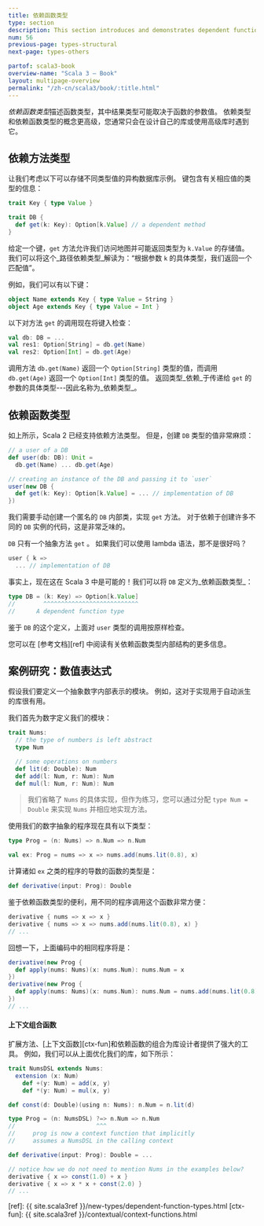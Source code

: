 ```yaml
---
title: 依赖函数类型
type: section
description: This section introduces and demonstrates dependent function types in Scala 3.
num: 56
previous-page: types-structural
next-page: types-others

partof: scala3-book
overview-name: "Scala 3 — Book"
layout: multipage-overview
permalink: "/zh-cn/scala3/book/:title.html"
---
```



*依赖函数类型*描述函数类型，其中结果类型可能取决于函数的参数值。
依赖类型和依赖函数类型的概念更高级，您通常只会在设计自己的库或使用高级库时遇到它。

## 依赖方法类型

让我们考虑以下可以存储不同类型值的异构数据库示例。
键包含有关相应值的类型的信息：

```scala
trait Key { type Value }

trait DB {
  def get(k: Key): Option[k.Value] // a dependent method
}
```

给定一个键，`get` 方法允许我们访问地图并可能返回类型为 `k.Value` 的存储值。
我们可以将这个_路径依赖类型_解读为：“根据参数 `k` 的具体类型，我们返回一个匹配值”。

例如，我们可以有以下键：

```scala
object Name extends Key { type Value = String }
object Age extends Key { type Value = Int }
```

以下对方法 `get` 的调用现在将键入检查：

```scala
val db: DB = ...
val res1: Option[String] = db.get(Name)
val res2: Option[Int] = db.get(Age)
```

调用方法 `db.get(Name)` 返回一个 `Option[String]` 类型的值，而调用 `db.get(Age)` 返回一个 `Option[Int]` 类型的值。
返回类型_依赖_于传递给 `get` 的参数的具体类型---因此名称为_依赖类型_。

## 依赖函数类型

如上所示，Scala 2 已经支持依赖方法类型。
但是，创建 `DB` 类型的值非常麻烦：

```scala
// a user of a DB
def user(db: DB): Unit =
  db.get(Name) ... db.get(Age)

// creating an instance of the DB and passing it to `user`
user(new DB {
  def get(k: Key): Option[k.Value] = ... // implementation of DB
})
```

我们需要手动创建一个匿名的 `DB` 内部类，实现 `get` 方法。
对于依赖于创建许多不同的 `DB` 实例的代码，这是非常乏味的。

 `DB` 只有一个抽象方法 `get` 。
如果我们可以使用 lambda 语法，那不是很好吗？

```scala
user { k =>
  ... // implementation of DB
```

事实上，现在这在 Scala 3 中是可能的！我们可以将 `DB` 定义为_依赖函数类型_：

```scala
type DB = (k: Key) => Option[k.Value]
//        ^^^^^^^^^^^^^^^^^^^^^^^^^^^
//      A dependent function type
```

鉴于 `DB` 的这个定义，上面对 `user` 类型的调用按原样检查。

您可以在 [参考文档][ref] 中阅读有关依赖函数类型内部结构的更多信息。

## 案例研究：数值表达式

假设我们要定义一个抽象数字内部表示的模块。
例如，这对于实现用于自动派生的库很有用。

我们首先为数字定义我们的模块：

```scala
trait Nums:
  // the type of numbers is left abstract
  type Num

  // some operations on numbers
  def lit(d: Double): Num
  def add(l: Num, r: Num): Num
  def mul(l: Num, r: Num): Num
```

> 我们省略了 `Nums` 的具体实现，但作为练习，您可以通过分配 `type Num = Double` 来实现 `Nums` 并相应地实现方法。

使用我们的数字抽象的程序现在具有以下类型：

```scala
type Prog = (n: Nums) => n.Num => n.Num

val ex: Prog = nums => x => nums.add(nums.lit(0.8), x)
```

计算诸如 `ex` 之类的程序的导数的函数的类型是：

```scala
def derivative(input: Prog): Double
```

鉴于依赖函数类型的便利，用不同的程序调用这个函数非常方便：

```scala
derivative { nums => x => x }
derivative { nums => x => nums.add(nums.lit(0.8), x) }
// ...
```

回想一下，上面编码中的相同程序将是：

```scala
derivative(new Prog {
  def apply(nums: Nums)(x: nums.Num): nums.Num = x
})
derivative(new Prog {
  def apply(nums: Nums)(x: nums.Num): nums.Num = nums.add(nums.lit(0.8), x)
})
// ...
```

#### 上下文组合函数

扩展方法、[上下文函数][ctx-fun]和依赖函数的组合为库设计者提供了强大的工具。
例如，我们可以从上面优化我们的库，如下所示：

```scala
trait NumsDSL extends Nums:
  extension (x: Num)
    def +(y: Num) = add(x, y)
    def *(y: Num) = mul(x, y)

def const(d: Double)(using n: Nums): n.Num = n.lit(d)

type Prog = (n: NumsDSL) ?=> n.Num => n.Num
//                       ^^^
//     prog is now a context function that implicitly
//     assumes a NumsDSL in the calling context

def derivative(input: Prog): Double = ...

// notice how we do not need to mention Nums in the examples below?
derivative { x => const(1.0) + x }
derivative { x => x * x + const(2.0) }
// ...
```


[ref]: {{ site.scala3ref }}/new-types/dependent-function-types.html
[ctx-fun]: {{ site.scala3ref }}/contextual/context-functions.html
